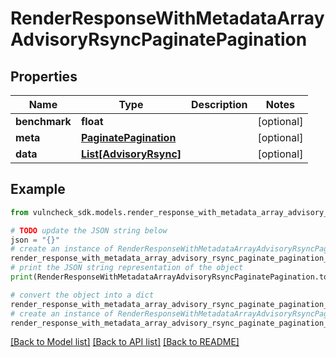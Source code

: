 # RenderResponseWithMetadataArrayAdvisoryRsyncPaginatePagination


## Properties

Name | Type | Description | Notes
------------ | ------------- | ------------- | -------------
**benchmark** | **float** |  | [optional] 
**meta** | [**PaginatePagination**](PaginatePagination.md) |  | [optional] 
**data** | [**List[AdvisoryRsync]**](AdvisoryRsync.md) |  | [optional] 

## Example

```python
from vulncheck_sdk.models.render_response_with_metadata_array_advisory_rsync_paginate_pagination import RenderResponseWithMetadataArrayAdvisoryRsyncPaginatePagination

# TODO update the JSON string below
json = "{}"
# create an instance of RenderResponseWithMetadataArrayAdvisoryRsyncPaginatePagination from a JSON string
render_response_with_metadata_array_advisory_rsync_paginate_pagination_instance = RenderResponseWithMetadataArrayAdvisoryRsyncPaginatePagination.from_json(json)
# print the JSON string representation of the object
print(RenderResponseWithMetadataArrayAdvisoryRsyncPaginatePagination.to_json())

# convert the object into a dict
render_response_with_metadata_array_advisory_rsync_paginate_pagination_dict = render_response_with_metadata_array_advisory_rsync_paginate_pagination_instance.to_dict()
# create an instance of RenderResponseWithMetadataArrayAdvisoryRsyncPaginatePagination from a dict
render_response_with_metadata_array_advisory_rsync_paginate_pagination_from_dict = RenderResponseWithMetadataArrayAdvisoryRsyncPaginatePagination.from_dict(render_response_with_metadata_array_advisory_rsync_paginate_pagination_dict)
```
[[Back to Model list]](../README.md#documentation-for-models) [[Back to API list]](../README.md#documentation-for-api-endpoints) [[Back to README]](../README.md)


